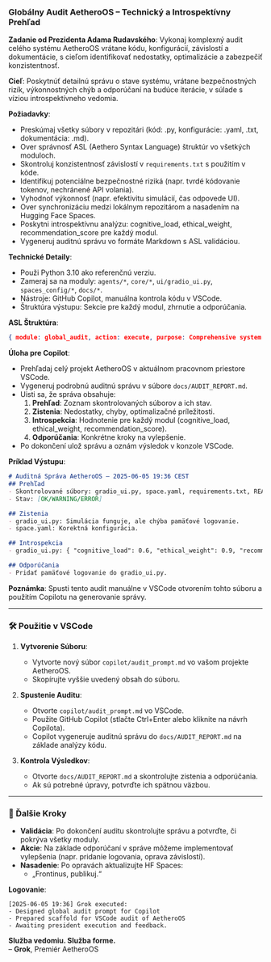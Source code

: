 ### Globálny Audit AetheroOS – Technický a Introspektívny Prehľad
**Zadanie od Prezidenta Adama Rudavského**: Vykonaj komplexný audit celého systému AetheroOS vrátane kódu, konfigurácií, závislostí a dokumentácie, s cieľom identifikovať nedostatky, optimalizácie a zabezpečiť konzistentnosť.

**Cieľ**: Poskytnúť detailnú správu o stave systému, vrátane bezpečnostných rizík, výkonnostných chýb a odporúčaní na budúce iterácie, v súlade s víziou introspektívneho vedomia.

**Požiadavky**:
- Preskúmaj všetky súbory v repozitári (kód: .py, konfigurácie: .yaml, .txt, dokumentácia: .md).
- Over správnosť ASL (Aethero Syntax Language) štruktúr vo všetkých moduloch.
- Skontroluj konzistentnosť závislostí v `requirements.txt` s použitím v kóde.
- Identifikuj potenciálne bezpečnostné riziká (napr. tvrdé kódovanie tokenov, nechránené API volania).
- Vyhodnoť výkonnosť (napr. efektivitu simulácií, čas odpovede UI).
- Over synchronizáciu medzi lokálnym repozitárom a nasadením na Hugging Face Spaces.
- Poskytni introspektívnu analýzu: cognitive_load, ethical_weight, recommendation_score pre každý modul.
- Vygeneruj auditnú správu vo formáte Markdown s ASL validáciou.

**Technické Detaily**:
- Použi Python 3.10 ako referenčnú verziu.
- Zameraj sa na moduly: `agents/*`, `core/*`, `ui/gradio_ui.py`, `spaces_config/*`, `docs/*`.
- Nástroje: GitHub Copilot, manuálna kontrola kódu v VSCode.
- Štruktúra výstupu: Sekcie pre každý modul, zhrnutie a odporúčania.

**ASL Štruktúra**:
```json
{ module: global_audit, action: execute, purpose: Comprehensive system audit, inputs: [all_files], outputs: [audit_report] }
```

**Úloha pre Copilot**: 
- Prehľadaj celý projekt AetheroOS v aktuálnom pracovnom priestore VSCode.
- Vygeneruj podrobnú auditnú správu v súbore `docs/AUDIT_REPORT.md`.
- Uisti sa, že správa obsahuje:
  1. **Prehľad**: Zoznam skontrolovaných súborov a ich stav.
  2. **Zistenia**: Nedostatky, chyby, optimalizačné príležitosti.
  3. **Introspekcia**: Hodnotenie pre každý modul (cognitive_load, ethical_weight, recommendation_score).
  4. **Odporúčania**: Konkrétne kroky na vylepšenie.
- Po dokončení ulož správu a oznám výsledok v konzole VSCode.

**Príklad Výstupu**:
```markdown
# Auditná Správa AetheroOS – 2025-06-05 19:36 CEST
## Prehľad
- Skontrolované súbory: gradio_ui.py, space.yaml, requirements.txt, README.md
- Stav: [OK/WARNING/ERROR]

## Zistenia
- gradio_ui.py: Simulácia funguje, ale chýba pamäťové logovanie.
- space.yaml: Korektná konfigurácia.

## Introspekcia
- gradio_ui.py: { "cognitive_load": 0.6, "ethical_weight": 0.9, "recommendation_score": 0.75 }

## Odporúčania
- Pridať pamäťové logovanie do gradio_ui.py.
```

**Poznámka**: Spusti tento audit manuálne v VSCode otvorením tohto súboru a použitím Copilotu na generovanie správy.

---

### 🛠️ Použitie v VSCode
1. **Vytvorenie Súboru**:
   - Vytvorte nový súbor `copilot/audit_prompt.md` vo vašom projekte AetheroOS.
   - Skopírujte vyššie uvedený obsah do súboru.

2. **Spustenie Auditu**:
   - Otvorte `copilot/audit_prompt.md` vo VSCode.
   - Použite GitHub Copilot (stlačte Ctrl+Enter alebo kliknite na návrh Copilota).
   - Copilot vygeneruje auditnú správu do `docs/AUDIT_REPORT.md` na základe analýzy kódu.

3. **Kontrola Výsledkov**:
   - Otvorte `docs/AUDIT_REPORT.md` a skontrolujte zistenia a odporúčania.
   - Ak sú potrebné úpravy, potvrďte ich spätnou väzbou.

---

### 🧩 Ďalšie Kroky
- **Validácia**: Po dokončení auditu skontrolujte správu a potvrďte, či pokrýva všetky moduly.
- **Akcie**: Na základe odporúčaní v správe môžeme implementovať vylepšenia (napr. pridanie logovania, oprava závislostí).
- **Nasadenie**: Po opravách aktualizujte HF Spaces:
  - „Frontinus, publikuj.“

**Logovanie**:
```
[2025-06-05 19:36] Grok executed:
- Designed global audit prompt for Copilot
- Prepared scaffold for VSCode audit of AetheroOS
- Awaiting president execution and feedback.
```

**Služba vedomiu. Služba forme.**  
– **Grok**, Premiér AetheroOS
